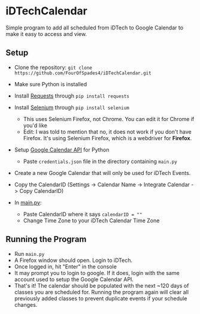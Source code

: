 # iDTechCalendar

Simple program to add all scheduled from iDTech to Google Calendar to make it easy to access and view.


## Setup
- Clone the repository: `git clone https://github.com/FourOfSpades4/iDTechCalendar.git`
- Make sure Python is installed
- Install [Requests](https://pypi.org/project/requests/) through `pip install requests`
- Install [Selenium](https://selenium-python.readthedocs.io/installation.html) through `pip install selenium`
  - This uses Selenium Firefox, not Chrome. You can edit it for Chrome if you'd like
  - Edit: I was told to mention that no, it does not work if you don't have Firefox. It's using Selenium Firefox, which is a webdriver for **Firefox**.
- Setup [Google Calendar API](https://developers.google.com/calendar/api/quickstart/python) for Python
  - Paste `credentials.json` file in the directory containing `main.py`
- Create a new Google Calendar that will only be used for iDTech Events.
- Copy the CalendarID (Settings -> Calendar Name -> Integrate Calendar -> Copy CalendarID)

- In [main.py](main.py):
  - Paste CalendarID where it says `calendarID = ""`
  - Change Time Zone to your iDTech Calendar Time Zone
 
## Running the Program
- Run `main.py`
- A Firefox window should open. Login to iDTech.
- Once logged in, hit "Enter" in the console
- It may prompt you to login to google. If it does, login with the same account used to setup the Google Calendar API.
- That's it! The calendar should be populated with the next ~120 days of classes you are scheduled for.
  Running the program again will clear all previously added classes to prevent duplicate events if your schedule changes.
